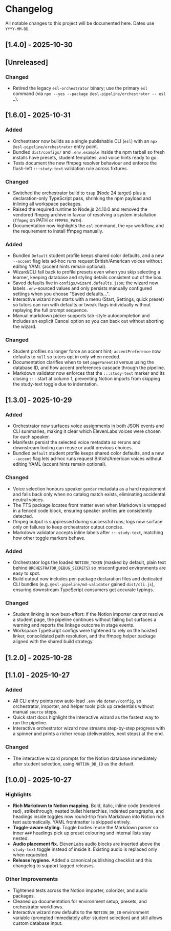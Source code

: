# Changelog

All notable changes to this project will be documented here. Dates use `YYYY-MM-DD`.

## [1.4.0] - 2025-10-30

## [Unreleased]

### Changed

- Retired the legacy `esl-orchestrator` binary; use the primary `esl` command (via `npx --yes --package @esl-pipeline/orchestrator -- esl …`).

## [1.6.0] - 2025-10-31

### Added

- Orchestrator now builds as a single publishable CLI (`esl`) with an `npx @esl-pipeline/orchestrator` entry point.
- Bundled `dist/configs/` and `.env.example` inside the npm tarball so fresh installs have presets, student templates, and voice hints ready to go.
- Tests document the new ffmpeg resolver behaviour and enforce the flush-left `:::study-text` validation rule across fixtures.

### Changed

- Switched the orchestrator build to `tsup` (Node 24 target) plus a declaration-only TypeScript pass, shrinking the npm payload and inlining all workspace packages.
- Raised the required runtime to Node.js 24.10.0 and removed the vendored ffmpeg archive in favour of resolving a system installation (`ffmpeg` on PATH or `FFMPEG_PATH`).
- Documentation now highlights the `esl` command, the `npx` workflow, and the requirement to install ffmpeg manually.

### Added

- Bundled `Default` student profile keeps shared color defaults, and a new `--accent` flag lets ad-hoc runs request British/American voices without editing YAML (accent hints remain optional).
- Wizard/CLI fall back to profile presets even when you skip selecting a learner, keeping database and styling details consistent out of the box.
- Saved defaults live in `configs/wizard.defaults.json`; the wizard now labels `.env`-sourced values and only persists manually configured settings when you choose "Saved defaults…".
- Interactive wizard now starts with a menu (Start, Settings, quick preset) so tutors can run with defaults or tweak flags individually without replaying the full prompt sequence.
- Manual markdown picker supports tab-style autocompletion and includes an explicit Cancel option so you can back out without aborting the wizard.

### Changed

- Student profiles no longer force an accent hint; `accentPreference` now defaults to `null` so tutors opt in only when needed.
- Documentation clarifies when to set `pageParentId` versus using the database ID, and how accent preferences cascade through the pipeline.
- Markdown validator now enforces that the `:::study-text` marker and its closing `:::` start at column 1, preventing Notion imports from skipping the study-text toggle due to indentation.

## [1.3.0] - 2025-10-29

### Added

- Orchestrator now surfaces voice assignments in both JSON events and CLI summaries, making it clear which ElevenLabs voices were chosen for each speaker.
- Manifests persist the selected voice metadata so reruns and downstream tooling can reuse or audit previous choices.
- Bundled `Default` student profile keeps shared color defaults, and a new `--accent` flag lets ad‑hoc runs request British/American voices without editing YAML (accent hints remain optional).

### Changed

- Voice selection honours speaker `gender` metadata as a hard requirement and falls back only when no catalog match exists, eliminating accidental neutral voices.
- The TTS package locates front matter even when Markdown is wrapped in a fenced code block, ensuring speaker profiles are consistently detected.
- ffmpeg output is suppressed during successful runs; logs now surface only on failures to keep orchestrator output concise.
- Markdown validator accepts inline labels after `:::study-text`, matching how other toggle markers behave.

### Added

- Orchestrator logs the loaded `NOTION_TOKEN` (masked by default, plain text behind `ORCHESTRATOR_DEBUG_SECRETS`) so misconfigured environments are easy to spot.
- Build output now includes per-package declaration files and dedicated CLI bundles (e.g. `@esl-pipeline/md-validator` gained `dist/cli.js`), ensuring downstream TypeScript consumers get accurate typings.

### Changed

- Student linking is now best-effort: if the Notion importer cannot resolve a student page, the pipeline continues without failing but surfaces a warning and reports the linkage outcome in stage events.
- Workspace TypeScript configs were tightened to rely on the hoisted linker, consolidated path resolution, and the ffmpeg helper package aligned with the shared build strategy.

## [1.2.0] - 2025-10-28

## [1.1.0] - 2025-10-27

### Added

- All CLI entry points now auto-load `.env` via `dotenv/config`, so orchestrator, importer, and helper tools pick up credentials without manual `source` steps.
- Quick start docs highlight the interactive wizard as the fastest way to run the pipeline.
- Interactive orchestrator wizard now streams step-by-step progress with a spinner and prints a richer recap (deliverables, next steps) at the end.

### Changed

- The interactive wizard prompts for the Notion database immediately after student selection, using `NOTION_DB_ID` as the default.

## [1.0.0] - 2025-10-27

### Highlights

- **Rich Markdown to Notion mapping.** Bold, italic, inline code (rendered red), strikethrough, nested bullet hierarchies, indented paragraphs, and headings inside toggles now round-trip from Markdown into Notion rich text automatically. YAML frontmatter is skipped entirely.
- **Toggle-aware styling.** Toggle bodies reuse the Markdown parser so inner `###` headings pick up preset colouring and internal lists stay nested.
- **Audio placement fix.** ElevenLabs audio blocks are inserted above the `study-text` toggle instead of inside it. Existing audio is replaced only when requested.
- **Release hygiene.** Added a canonical publishing checklist and this changelog to support tagged releases.

### Other Improvements

- Tightened tests across the Notion importer, colorizer, and audio packages.
- Cleaned up documentation for environment setup, presets, and orchestrator workflows.
- Interactive wizard now defaults to the `NOTION_DB_ID` environment variable (prompted immediately after student selection) and still allows custom database input.
